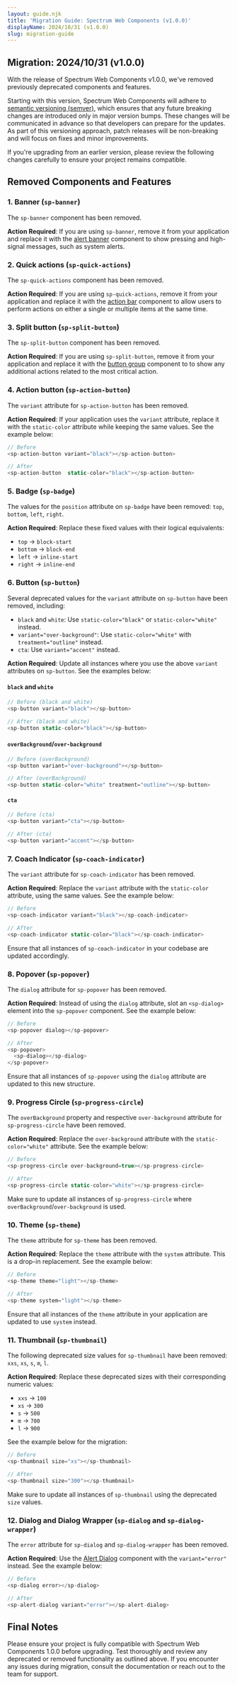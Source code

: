 ```yaml
---
layout: guide.njk
title: 'Migration Guide: Spectrum Web Components (v1.0.0)'
displayName: 2024/10/31 (v1.0.0)
slug: migration-guide
---
```


## Migration: 2024/10/31 (v1.0.0)

With the release of Spectrum Web Components v1.0.0, we've removed previously deprecated components and features.

Starting with this version, Spectrum Web Components will adhere to [semantic versioning (semver)](https://semver.org/), which ensures that any future breaking changes are introduced only in major version bumps. These changes will be communicated in advance so that developers can prepare for the updates. As part of this versioning approach, patch releases will be non-breaking and will focus on fixes and minor improvements.

If you're upgrading from an earlier version, please review the following changes carefully to ensure your project remains compatible.

## Removed Components and Features

### 1. Banner (`sp-banner`)

The `sp-banner` component has been removed.

**Action Required**: If you are using `sp-banner`, remove it from your application and replace it with the [alert banner](/components/alert-banner/) component to show pressing and high-signal messages, such as system alerts.

### 2. Quick actions (`sp-quick-actions`)

The `sp-quick-actions` component has been removed.

**Action Required**: If you are using `sp-quick-actions`, remove it from your application and replace it with the [action bar](/components/alert-banner/) component to allow users to perform actions on either a single or multiple items at the same time.

### 3. Split button (`sp-split-button`)

The `sp-split-button` component has been removed.

**Action Required**: If you are using `sp-split-button`, remove it from your application and replace it with the [button group](/components/button-group/) component to to show any additional actions related to the most critical action.

### 4. Action button (`sp-action-button`)

The `variant` attribute for `sp-action-button` has been removed.

**Action Required**: If your application uses the `variant` attribute, replace it with the `static-color` attribute while keeping the same values. See the example below:

```ts
// Before
<sp-action-button variant="black"></sp-action-button>

// After
<sp-action-button  static-color="black"></sp-action-button>
```

### 5. Badge (`sp-badge`)

The values for the `position` attribute on `sp-badge` have been removed: `top`, `bottom`, `left`, `right`.

**Action Required**: Replace these fixed values with their logical equivalents:

-   `top` → `block-start`
-   `bottom` → `block-end`
-   `left` → `inline-start`
-   `right` → `inline-end`

### 6. Button (`sp-button`)

Several deprecated values for the `variant` attribute on `sp-button` have been removed, including:

-   `black` and `white`: Use `static-color="black"` or `static-color="white"` instead.
-   `variant="over-background"`: Use `static-color="white"` with `treatment="outline"` instead.
-   `cta`: Use `variant="accent"` instead.

**Action Required**: Update all instances where you use the above `variant` attributes on `sp-button`. See the examples below:

#### `black` and `white`

```ts
// Before (black and white)
<sp-button variant="black"></sp-button>

// After (black and white)
<sp-button static-color="black"></sp-button>
```

#### `overBackground`/`over-background`

```ts
// Before (overBackground)
<sp-button variant="over-background"></sp-button>

// After (overBackground)
<sp-button static-color="white" treatment="outline"></sp-button>
```

#### `cta`

```ts
// Before (cta)
<sp-button variant="cta"></sp-button>

// After (cta)
<sp-button variant="accent"></sp-button>
```

### 7. Coach Indicator (`sp-coach-indicator`)

The `variant` attribute for `sp-coach-indicator` has been removed.

**Action Required**: Replace the `variant` attribute with the `static-color` attribute, using the same values. See the example below:

```ts
// Before
<sp-coach-indicator variant="black"></sp-coach-indicator>

// After
<sp-coach-indicator static-color="black"></sp-coach-indicator>
```

Ensure that all instances of `sp-coach-indicator` in your codebase are updated accordingly.

### 8. Popover (`sp-popover`)

The `dialog` attribute for `sp-popover` has been removed.

**Action Required**: Instead of using the `dialog` attribute, slot an `<sp-dialog>` element into the `sp-popover` component. See the example below:

```ts
// Before
<sp-popover dialog></sp-popover>

// After
<sp-popover>
  <sp-dialog></sp-dialog>
</sp-popover>
```

Ensure that all instances of `sp-popover` using the `dialog` attribute are updated to this new structure.

### 9. Progress Circle (`sp-progress-circle`)

The `overBackground` property and respective `over-background` attribute for `sp-progress-circle` have been removed.

**Action Required**: Replace the `over-background` attribute with the `static-color="white"` attribute. See the example below:

```ts
// Before
<sp-progress-circle over-background=true></sp-progress-circle>

// After
<sp-progress-circle static-color="white"></sp-progress-circle>
```

Make sure to update all instances of `sp-progress-circle` where `overBackground`/`over-background` is used.

### 10. Theme (`sp-theme`)

The `theme` attribute for `sp-theme` has been removed.

**Action Required**: Replace the `theme` attribute with the `system` attribute. This is a drop-in replacement. See the example below:

```ts
// Before
<sp-theme theme="light"></sp-theme>

// After
<sp-theme system="light"></sp-theme>
```

Ensure that all instances of the `theme` attribute in your application are updated to use `system` instead.

### 11. Thumbnail (`sp-thumbnail`)

The following deprecated size values for `sp-thumbnail` have been removed: `xxs`, `xs`, `s`, `m`, `l`.

**Action Required**: Replace these deprecated sizes with their corresponding numeric values:

-   `xxs` → `100`
-   `xs` → `300`
-   `s` → `500`
-   `m` → `700`
-   `l` → `900`

See the example below for the migration:

```ts
// Before
<sp-thumbnail size="xs"></sp-thumbnail>

// After
<sp-thumbnail size="300"></sp-thumbnail>
```

Make sure to update all instances of `sp-thumbnail` using the deprecated `size` values.

### 12. Dialog and Dialog Wrapper (`sp-dialog` and `sp-dialog-wrapper`)

The `error` attribute for `sp-dialog` and `sp-dialog-wrapper` has been removed.

**Action Required**: Use the [Alert Dialog](/components/alert-dialog/#error) component with the `variant="error"` instead. See the example below:

```ts
// Before
<sp-dialog error></sp-dialog>

// After
<sp-alert-dialog variant="error"></sp-alert-dialog>
```

## Final Notes

Please ensure your project is fully compatible with Spectrum Web Components 1.0.0 before upgrading. Test thoroughly and review any deprecated or removed functionality as outlined above. If you encounter any issues during migration, consult the documentation or reach out to the team for support.

